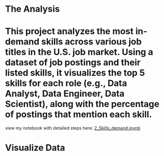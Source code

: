 # The Analysis
# This project analyzes the most in-demand skills across various job titles in the U.S. job market. Using a dataset of job postings and their listed skills, it visualizes the top 5 skills for each role (e.g., Data Analyst, Data Engineer, Data Scientist), along with the percentage of postings that mention each skill.

view my notebook with detailed steps here:
[2_Skills_demand.ipynb](Project\2_Skills_demand.ipynb)

# Visualize Data

